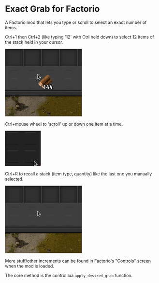 # Exact Grab for Factorio

A Factorio mod that lets you type or scroll to select an exact number of items.

Ctrl+1 then Ctrl+2 (like typing '12' with Ctrl held down) to select 12 items of the stack held in your cursor.

![typing demo](media/exact-grab-typing.gif)

Ctrl+mouse wheel to 'scroll' up or down one item at a time.

![scroll demo](media/exact-grab-scroll.gif)

Ctrl+R to recall a stack (item type, quantity) like the last one you manually selected.

![recall demo](media/exact-grab-recall.gif)

More stuff/other increments can be found in Factorio's "Controls" screen when the mod is loaded.

The core method is the control.lua `apply_desired_grab` function.
